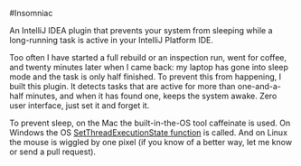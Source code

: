 #Insomniac

An IntelliJ IDEA plugin that prevents your system from sleeping while a 
long-running task is active in your IntelliJ Platform IDE.

Too often I have started a full rebuild or an inspection run, went for coffee, and twenty minutes later when
I came back: my laptop has gone into sleep mode and the task is only half finished. To prevent this from
happening, I built this plugin. It detects tasks that are active for more than one-and-a-half minutes, and when
it has found one, keeps the system awake. Zero user interface, just set it and forget it.

To prevent sleep, on the Mac the built-in-the-OS tool caffeinate is used. On Windows the OS
[SetThreadExecutionState function][1] is called. And on Linux the mouse is wiggled by one pixel
(if you know of a better way, let me know or send a pull request).

[1]: https://docs.microsoft.com/en-us/windows/win32/api/winbase/nf-winbase-setthreadexecutionstate